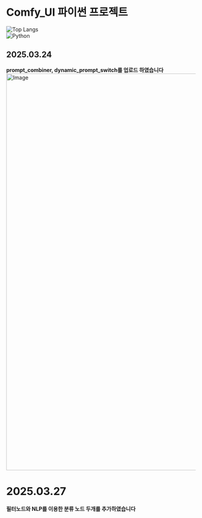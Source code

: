 # Comfy_UI 파이썬 프로젝트
![Top Langs](https://github-readme-stats.vercel.app/api/top-langs/?username=squirrel765&layout=compact)  
<img alt="Python" src ="https://img.shields.io/badge/Python-3776AB.svg?&style=for-the-badge&logo=Python&logoColor=white"/>

## 2025.03.24
**prompt_combiner, dynamic_prompt_switch를 업로드 하였습니다**  
<img width="1055" alt="Image" src="https://github.com/user-attachments/assets/0c97a968-b13b-41d9-9b57-51251d0bc643" />

# 2025.03.27
**필터노드와 NLP를 이용한 분류 노드 두개를 추가하였습니다**  

